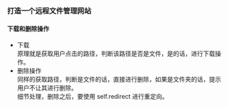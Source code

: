 ### 打造一个远程文件管理网站  
####  下载和删除操作  
* 下载  
原理就是获取用户点击的路径，判断该路径是否是文件，是的话，进行下载操作。  
* 删除操作  
同样的获取路径，判断是文件的话，直接进行删除，如果是文件夹的话，提示用户不让其进行删除。  
细节处理，删除之后，要使用 self.redirect 进行重定向。

